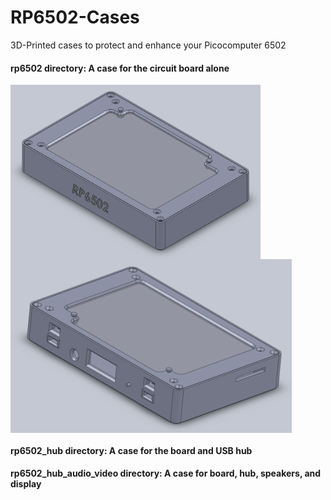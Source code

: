 # RP6502-Cases
3D-Printed cases to protect and enhance your Picocomputer 6502

#### rp6502 directory: A case for the circuit board alone

<img src="rp6502_front.png" align="left" width="400px"/>

<img src="rp6502_back.png" align="left" width="450px"/>

<br clear="left"/>

#### rp6502_hub directory: A case for the board and USB hub

#### rp6502_hub_audio_video directory: A case for board, hub, speakers, and display



